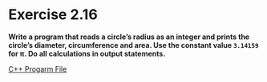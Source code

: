 # Exercise 2.16

**Write a program that reads a circle’s radius as an integer and prints the circle’s diameter, circumference and area. Use the constant value `3.14159` for π. Do all calculations in output statements.**

[C++ Progarm File](p02_16.cpp)